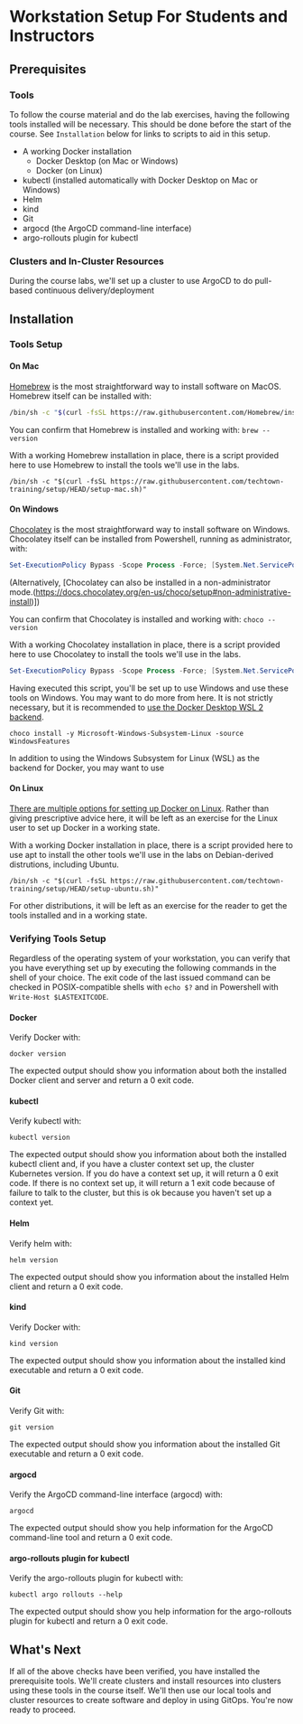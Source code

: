 # Workstation Setup For Students and Instructors

## Prerequisites

### Tools

To follow the course material and do the lab exercises, having the following tools installed will be necessary. This should be done before the start of the course. See `Installation` below for links to scripts to aid in this setup.

- A working Docker installation
    - Docker Desktop (on Mac or Windows)
    - Docker (on Linux)
- kubectl (installed automatically with Docker Desktop on Mac or Windows)
- Helm
- kind
- Git
- argocd (the ArgoCD command-line interface)
- argo-rollouts plugin for kubectl

### Clusters and In-Cluster Resources

During the course labs, we'll set up a cluster to use ArgoCD to do pull-based continuous delivery/deployment

## Installation

### Tools Setup

#### On Mac

[Homebrew](https://brew.sh/) is the most straightforward way to install software on MacOS. Homebrew itself can be installed with:

``` sh
/bin/sh -c "$(curl -fsSL https://raw.githubusercontent.com/Homebrew/install/HEAD/install.sh)"
```

You can confirm that Homebrew is installed and working with: `brew --version`

With a working Homebrew installation in place, there is a script provided here to use Homebrew to install the tools we'll use in the labs.

```
/bin/sh -c "$(curl -fsSL https://raw.githubusercontent.com/techtown-training/setup/HEAD/setup-mac.sh)"
```

#### On Windows

[Chocolatey](https://chocolatey.org/) is the most straightforward way to install software on Windows. Chocolatey itself can be installed from Powershell, running as administrator, with:

``` powershell
Set-ExecutionPolicy Bypass -Scope Process -Force; [System.Net.ServicePointManager]::SecurityProtocol = [System.Net.ServicePointManager]::SecurityProtocol -bor 3072; iex ((New-Object System.Net.WebClient).DownloadString('https://community.chocolatey.org/install.ps1'))
```

(Alternatively, [Chocolatey can also be installed in a non-administrator mode.(https://docs.chocolatey.org/en-us/choco/setup#non-administrative-install)])

You can confirm that Chocolatey is installed and working with: `choco --version`

With a working Chocolatey installation in place, there is a script provided here to use Chocolatey to install the tools we'll use in the labs.

``` powershell
Set-ExecutionPolicy Bypass -Scope Process -Force; [System.Net.ServicePointManager]::SecurityProtocol = [System.Net.ServicePointManager]::SecurityProtocol -bor 3072; iex ((New-Object System.Net.WebClient).DownloadString('https://raw.githubusercontent.com/techtown-training/setup/HEAD/setup-windows.ps1'))
```

Having executed this script, you'll be set up to use Windows and use these tools on Windows. You may want to do more from here. It is not strictly necessary, but it is recommended to [use the Docker Desktop WSL 2 backend](https://docs.docker.com/desktop/windows/wsl/).

```
choco install -y Microsoft-Windows-Subsystem-Linux -source WindowsFeatures
```

In addition to using the Windows Subsystem for Linux (WSL) as the backend for Docker, you may want to use 


#### On Linux

[There are multiple options for setting up Docker on Linux](https://docs.docker.com/engine/install/). Rather than giving prescriptive advice here, it will be left as an exercise for the Linux user to set up Docker in a working state.

With a working Docker installation in place, there is a script provided here to use apt to install the other tools we'll use in the 
labs on Debian-derived distrutions, including Ubuntu.

```
/bin/sh -c "$(curl -fsSL https://raw.githubusercontent.com/techtown-training/setup/HEAD/setup-ubuntu.sh)"
```

For other distributions, it will be left as an exercise for the reader to get the tools installed and in a working state.

### Verifying Tools Setup

Regardless of the operating system of your workstation, you can verify that you have everything set up by executing the following commands in the shell of your choice. The exit code of the last issued command can be checked in POSIX-compatible shells with `echo $?` and in Powershell with `Write-Host $LASTEXITCODE`.

#### Docker

Verify Docker with:

```
docker version
```

The expected output should show you information about both the installed Docker client and server and return a 0 exit code.

#### kubectl

Verify kubectl with:

```
kubectl version
```

The expected output should show you information about both the installed kubectl client and, if you have a cluster context set up, the cluster Kubernetes version. If you do have a context set up, it will return a 0 exit code. If there is no context set up, it will return a 1 exit code because of failure to talk to the cluster, but this is ok because you haven't set up a context yet.

#### Helm

Verify helm with:

```
helm version
```

The expected output should show you information about the installed Helm client and return a 0 exit code.

#### kind

Verify Docker with:

```
kind version
```

The expected output should show you information about the installed kind executable and return a 0 exit code.

#### Git

Verify Git with:

```
git version
```

The expected output should show you information about the installed Git executable and return a 0 exit code.

#### argocd

Verify the ArgoCD command-line interface (argocd) with:

```
argocd
```

The expected output should show you help information for the ArgoCD command-line tool and return a 0 exit code.

#### argo-rollouts plugin for kubectl

Verify the argo-rollouts plugin for kubectl with:

```
kubectl argo rollouts --help
```

The expected output should show you help information for the argo-rollouts plugin for kubectl and return a 0 exit code.

## What's Next

If all of the above checks have been verified, you have installed the prerequisite tools. We'll create clusters and install resources into clusters using these tools in the course itself. We'll then use our local tools and cluster resources to create software and deploy in using GitOps. You're now ready to proceed.
